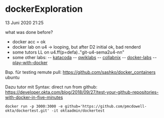 # dockerExploration
13 Juni 2020 21:25

what was done before?

- docker acc = ok
- docker lab on u4 -> looping, but after D2 initial ok, bad renderd
- some tutors LL on u4.ff(p=defa).."git-u4-sema2u4-nn"
- some other labs:
--  [katacoda](https://github.com/pflegende/katacoda-scenarios/wiki/Journal-Docker)
--  [qwiklabs](https://www.qwiklabs.com/focuses/1029?parent=catalog)
--  [collabnix](http://dockerlabs.collabnix.com/)
--  [docker-labs](https://labs.play-with-docker.com/)
--  [play-with-docker](https://training.play-with-docker.com/)



Bsp. für testing remute pull:
https://github.com/sashko/docker_containers   ubuntu

Dazu tutor mit Syntax: direct run from github:
https://developer.okta.com/blog/2018/09/27/test-your-github-repositories-with-docker-in-five-minutes

`docker run -p 3000:3000 -e github='https://github.com/pmcdowell-okta/dockertest.git' -it oktaadmin/dockertest`
